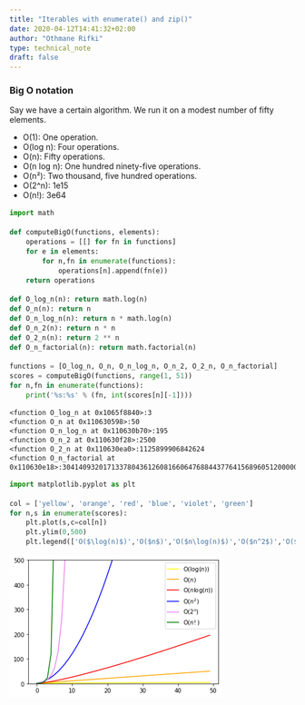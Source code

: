 ```yaml
---
title: "Iterables with enumerate() and zip()"
date: 2020-04-12T14:41:32+02:00
author: "Othmane Rifki"
type: technical_note
draft: false
---
```

### Big O notation
Say we have a certain algorithm. We run it on a modest number of fifty elements.
* O(1): One operation.
* O(log n): Four operations.
* O(n): Fifty operations.
* O(n log n): One hundred ninety-five operations.
* O(n²): Two thousand, five hundred operations.
* O(2^n): 1e15
* O(n!): 3e64



```python
import math

def computeBigO(functions, elements):
    operations = [[] for fn in functions]
    for e in elements:
        for n,fn in enumerate(functions):
            operations[n].append(fn(e))
    return operations

def O_log_n(n): return math.log(n)
def O_n(n): return n
def O_n_log_n(n): return n * math.log(n)
def O_n_2(n): return n * n
def O_2_n(n): return 2 ** n
def O_n_factorial(n): return math.factorial(n)

functions = [O_log_n, O_n, O_n_log_n, O_n_2, O_2_n, O_n_factorial]
scores = computeBigO(functions, range(1, 51))
for n,fn in enumerate(functions):
    print('%s:%s' % (fn, int(scores[n][-1])))
```

    <function O_log_n at 0x1065f8840>:3
    <function O_n at 0x110630598>:50
    <function O_n_log_n at 0x110630b70>:195
    <function O_n_2 at 0x110630f28>:2500
    <function O_2_n at 0x110630ea0>:1125899906842624
    <function O_n_factorial at 0x110630e18>:30414093201713378043612608166064768844377641568960512000000000000



```python
import matplotlib.pyplot as plt

col = ['yellow', 'orange', 'red', 'blue', 'violet', 'green']
for n,s in enumerate(scores):
    plt.plot(s,c=col[n])
    plt.ylim(0,500)
    plt.legend(['O($\log(n)$)','O($n$)','O($n\log(n)$)','O($n^2$)','O($2^n$)','O($n!$)'])
```


![png](bigO_files/bigO_3_0.png)

